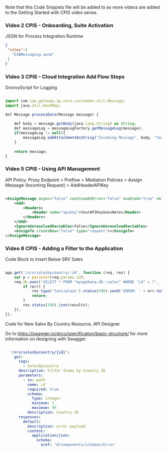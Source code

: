 Note that this Code Snippets file will be added to as more videos are added to the Getting Started with CPIS video series.

### Video 2 CPIS - Onboarding, Suite Activation

JSON for Process Integration Runtime

```JSON
{
 "roles":[
   "ESBMessaging.send"
 ]
}
```

### Video 3 CPIS - Cloud Integration Add Flow Steps

GroovyScript for Logging

```javascript

import com.sap.gateway.ip.core.customdev.util.Message;
import java.util.HashMap;

def Message processData(Message message) {
	
	def body = message.getBody(java.lang.String) as String;
	def messageLog = messageLogFactory.getMessageLog(message);
	if(messageLog != null){
		messageLog.addAttachmentAsString("Incoming Message", body, "text/xml");
	}
	 
	return message;
}

```

### Video 5 CPIS - Using API Management

API Policy: Proxy Endpoint > Preflow > Mediation Policies > Assign Message (Incoming Request) > AddHeaderAPIKey

```xml

<AssignMessage async="false" continueOnError="false" enabled="true" xmlns='http://www.sap.com/apimgmt'>
    <Add>
        <Headers>
            <Header name="apikey">YourAPIKeyGoesHere</Header>
        </Headers>
    </Add>
    <IgnoreUnresolvedVariables>false</IgnoreUnresolvedVariables>
    <AssignTo createNew="false" type="request"></AssignTo>
</AssignMessage>

```

### Video 8 CPIS - Adding a Filter to the Application

Code Block to Insert Below SRV Sales

```javascript

app.get('/srv/salesbycountry/:id', function (req, res) {
    var p = parseInt(req.params.id);
    req.db.exec('SELECT * FROM "myapphana.db::sales" WHERE "id" = ?', [p], function (err, results) {   
        if (err) {               
            res.type('text/plain').status(500).send('ERROR: ' + err.toString());
            return;
        }
        res.status(200).json(results);
    });
});

```

Code for New Sales By Country Resource, API Designer

Go to https://swagger.io/docs/specification/basic-structure/ for more information on designing with Swagger.

```yaml

  '/srv/salesbycountry/{id}':
    get:
      tags:
        - SalesByCountry
      description: Filter Items by Country ID
      parameters:
        - in: path
          name: id
          required: true
          schema:
            type: integer
            minimum: 1
            maximum: 99
          description: Country ID
      responses:
        default:
          description: error payload
          content:
            application/json:
              schema:
                $ref: '#/components/schemas/Error'

```
